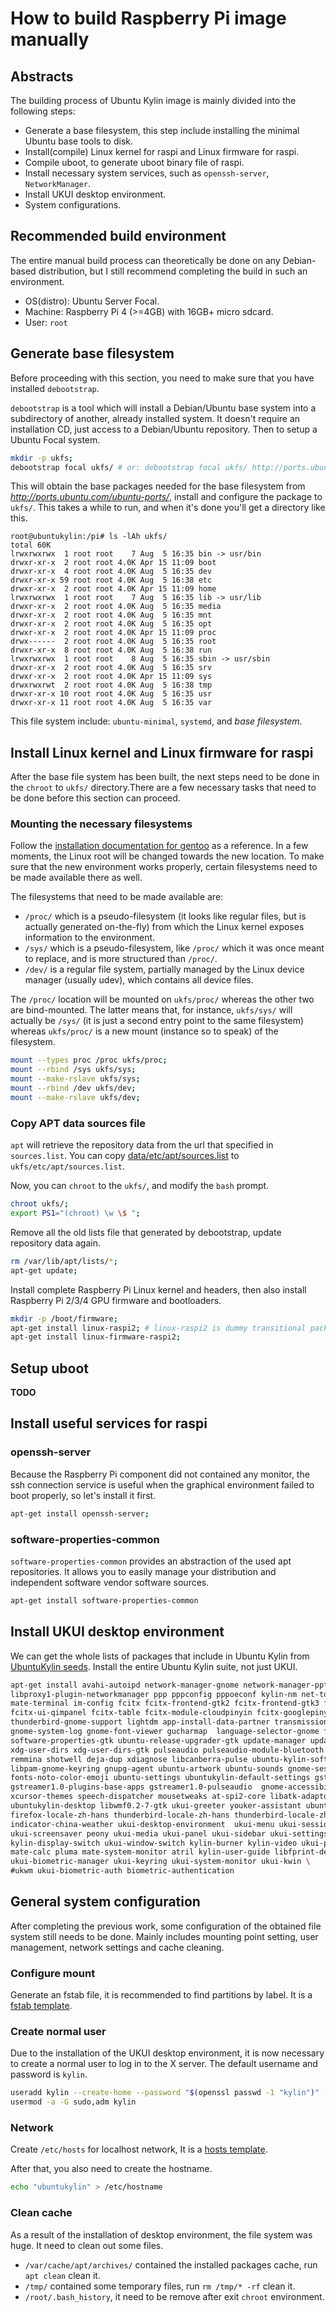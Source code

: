 # How to build Raspberry Pi image manually

## Abstracts

The building process of Ubuntu Kylin image is mainly divided into the following steps:

* Generate a base filesystem, this step include installing the minimal Ubuntu base tools to disk.
* Install(compile) Linux kernel for raspi and Linux firmware for raspi.
* Compile uboot, to generate uboot binary file of raspi.
* Install necessary system services, such as `openssh-server`, `NetworkManager`.
* Install UKUI desktop environment.
* System configurations.

## Recommended build environment

The entire manual build process can theoretically be done on any Debian-based distribution, but I still recommend completing the build in such an environment.

* OS(distro): Ubuntu Server Focal.
* Machine: Raspberry Pi 4 (>=4GB) with 16GB+ micro sdcard.
* User: `root`

## Generate base filesystem

Before proceeding with this section, you need to make sure that you have installed `debootstrap`.

`debootstrap` is a tool which will install a Debian/Ubuntu base system into a subdirectory of another, already installed system. It doesn't require an installation CD, just access to a Debian/Ubuntu repository. Then to setup a Ubuntu Focal system.

```bash
mkdir -p ukfs;
debootstrap focal ukfs/ # or: debootstrap focal ukfs/ http://ports.ubuntu.com/ubuntu-ports/
```

This will obtain the base packages needed for the base filesystem from _http://ports.ubuntu.com/ubuntu-ports/_, install and configure the package to `ukfs/`. This takes a while to run, and when it's done you'll get a directory like this.

```
root@ubuntukylin:/pi# ls -lAh ukfs/
total 60K
lrwxrwxrwx  1 root root    7 Aug  5 16:35 bin -> usr/bin
drwxr-xr-x  2 root root 4.0K Apr 15 11:09 boot
drwxr-xr-x  4 root root 4.0K Aug  5 16:35 dev
drwxr-xr-x 59 root root 4.0K Aug  5 16:38 etc
drwxr-xr-x  2 root root 4.0K Apr 15 11:09 home
lrwxrwxrwx  1 root root    7 Aug  5 16:35 lib -> usr/lib
drwxr-xr-x  2 root root 4.0K Aug  5 16:35 media
drwxr-xr-x  2 root root 4.0K Aug  5 16:35 mnt
drwxr-xr-x  2 root root 4.0K Aug  5 16:35 opt
drwxr-xr-x  2 root root 4.0K Apr 15 11:09 proc
drwx------  2 root root 4.0K Aug  5 16:35 root
drwxr-xr-x  8 root root 4.0K Aug  5 16:38 run
lrwxrwxrwx  1 root root    8 Aug  5 16:35 sbin -> usr/sbin
drwxr-xr-x  2 root root 4.0K Aug  5 16:35 srv
drwxr-xr-x  2 root root 4.0K Apr 15 11:09 sys
drwxrwxrwt  2 root root 4.0K Aug  5 16:38 tmp
drwxr-xr-x 10 root root 4.0K Aug  5 16:35 usr
drwxr-xr-x 11 root root 4.0K Aug  5 16:35 var
```

This file system include: `ubuntu-minimal`, `systemd`, and _base filesystem_.

## Install Linux kernel and Linux firmware for raspi

After the base file system has been built, the next steps need to be done in the `chroot` to `ukfs/` directory.There are a few necessary tasks that need to be done before this section can proceed.

### Mounting the necessary filesystems

Follow the [installation documentation for gentoo] as a reference. In a few moments, the Linux root will be changed towards the new location. To make sure that the new environment works properly, certain filesystems need to be made available there as well.

The filesystems that need to be made available are:

* `/proc/` which is a pseudo-filesystem (it looks like regular files, but is actually generated on-the-fly) from which the Linux kernel exposes information to the environment.
* `/sys/` which is a pseudo-filesystem, like `/proc/` which it was once meant to replace, and is more structured than `/proc/`.
* `/dev/` is a regular file system, partially managed by the Linux device manager (usually udev), which contains all device files.

The `/proc/` location will be mounted on `ukfs/proc/` whereas the other two are bind-mounted. The latter means that, for instance, `ukfs/sys/` will actually be `/sys/` (it is just a second entry point to the same filesystem) whereas `ukfs/proc/` is a new mount (instance so to speak) of the filesystem.

```bash
mount --types proc /proc ukfs/proc;
mount --rbind /sys ukfs/sys;
mount --make-rslave ukfs/sys;    
mount --rbind /dev ukfs/dev;
mount --make-rslave ukfs/dev;
```

[installation documentation for gentoo]: https://wiki.gentoo.org/wiki/Handbook:AMD64/Installation/Base

### Copy APT data sources file

`apt` will retrieve the repository data from the url that specified in `sources.list`. You can copy [data/etc/apt/sources.list] to `ukfs/etc/apt/sources.list`.

Now, you can `chroot` to the `ukfs/`, and modify the `bash` prompt.

```bash
chroot ukfs/;
export PS1="(chroot) \w \$ ";
```

Remove all the old lists file that generated by debootstrap, update repository data again.

```bash
rm /var/lib/apt/lists/*;
apt-get update;
```

Install complete Raspberry Pi Linux kernel and headers, then also install Raspberry Pi 2/3/4 GPU firmware and bootloaders.

```bash
mkdir -p /boot/firmware;
apt-get install linux-raspi2; # linux-raspi2 is dummy transitional packages, same as linux-raspi
apt-get install linux-firmware-raspi2;
```

[data/etc/apt/sources.list]: https://github.com/ukui/pi/blob/master/data/etc/apt/sources.list

## Setup uboot

**TODO**

## Install useful services for raspi

### openssh-server

Because the Raspberry Pi component did not contained any monitor, the ssh connection service is useful when the graphical environment failed to boot properly, so let's install it first.

```bash
apt-get install openssh-server;
```

### software-properties-common

`software-properties-common` provides an abstraction of the used apt repositories. It allows you to easily manage your distribution and independent software vendor software sources.

```bash
apt-get install software-properties-common
```

## Install UKUI desktop environment

We can get the whole lists of packages that include in Ubuntu Kylin from [UbuntuKylin seeds]. Install the entire Ubuntu Kylin suite, not just UKUI.

```bash
apt-get install avahi-autoipd network-manager-gnome network-manager-pptp-gnome libproxy1-plugin-gsettings \
libproxy1-plugin-networkmanager ppp pppconfig pppoeconf kylin-nm net-tools mate-notification-daemon \
mate-terminal im-config fcitx fcitx-frontend-gtk2 fcitx-frontend-gtk3 fcitx-frontend-qt5 fcitx-ui-classic \
fcitx-ui-qimpanel fcitx-table fcitx-module-cloudpinyin fcitx-googlepinyin apport-gtk whoopsie thunderbird \
thunderbird-gnome-support lightdm app-install-data-partner transmission-gtk system-config-printer baobab \
gnome-system-log gnome-font-viewer gucharmap  language-selector-gnome firefox xul-ext-ubufox rhythmbox \
software-properties-gtk ubuntu-release-upgrader-gtk update-manager update-notifier yelp zenity xdg-utils \
xdg-user-dirs xdg-user-dirs-gtk pulseaudio pulseaudio-module-bluetooth gvfs-bin gvfs-fuse gnome-disk-utility \
remmina shotwell deja-dup xdiagnose libcanberra-pulse ubuntu-kylin-software-center gnome-keyring seahorse \
libpam-gnome-keyring gnupg-agent ubuntu-artwork ubuntu-sounds gnome-session-canberra dmz-cursor-theme fonts-noto \
fonts-noto-color-emoji ubuntu-settings ubuntukylin-default-settings gstreamer1.0-alsa \
gstreamer1.0-plugins-base-apps gstreamer1.0-pulseaudio  gnome-accessibility-themes orca onboard brltty \
xcursor-themes speech-dispatcher mousetweaks at-spi2-core libatk-adaptor doc-base ubuntu-kylin-docs \
ubuntukylin-desktop libwmf0.2-7-gtk ukui-greeter youker-assistant ubuntukylin-wallpapers ubuntukylin-keyring \
firefox-locale-zh-hans thunderbird-locale-zh-hans thunderbird-locale-zh-cn ubuntukylin-theme \
indicator-china-weather ukui-desktop-environment  ukui-menu ukui-session-manager ukui-control-center \
ukui-screensaver peony ukui-media ukui-panel ukui-sidebar ukui-settings-daemon ukui-power-manager \
kylin-display-switch ukui-window-switch kylin-burner kylin-video ukui-polkit qt5-ukui-platformtheme \
mate-calc pluma mate-system-monitor atril kylin-user-guide libfprint-dev peony-extensions  \
ukui-biometric-manager ukui-keyring ukui-system-monitor ukui-kwin \
#ukwm ukui-biometric-auth biometric-authentication
```

[UbuntuKylin seeds]: https://people.canonical.com/~ubuntu-archive/seeds/ubuntukylin.focal/desktop

## General system configuration

After completing the previous work, some configuration of the obtained file system still needs to be done. Mainly includes mounting point setting, user management, network settings and cache cleaning.

### Configure mount

Generate an fstab file, it is recommended to find partitions by label. It is a [fstab template].

[fstab template]: https://github.com/ukui/pi/blob/master/data/etc/hosts

### Create normal user

Due to the installation of the UKUI desktop environment, it is now necessary to create a normal user to log in to the X server. The default username and password is `kylin`.

```bash
useradd kylin --create-home --password "$(openssl passwd -1 "kylin")" --shell /bin/bash --user-group
usermod -a -G sudo,adm kylin
```

### Network 

Create `/etc/hosts` for localhost network, It is a [hosts template].

After that, you also need to create the hostname.

```bash
echo "ubuntukylin" > /etc/hostname
```

[hosts template]: https://github.com/ukui/pi/blob/master/data/etc/hosts

### Clean cache

As a result of the installation of desktop environment, the file system was huge. It need to clean out some files.

* `/var/cache/apt/archives/` contained the installed packages cache, run `apt clean` clean it.
* `/tmp/` contained some temporary files, run `rm /tmp/* -rf` clean it.
* `/root/.bash_history`, it need to be remove after exit `chroot` environment.

